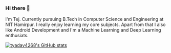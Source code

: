 ### Hi there 👋

I'm Tej. Currently pursuing B.Tech in Computer Science and Engineering at NIT Hamirpur. I really enjoy learning my core subjects. Apart from that I also like Android Development and I'm a Machine Learning and Deep Learning enthusiats.

[![tyadav4268's GitHub stats](https://github-readme-stats.vercel.app/api?username=anuraghazra)](https://github.com/anuraghazra/github-readme-stats)
